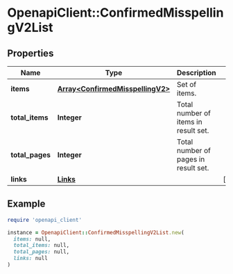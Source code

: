 # OpenapiClient::ConfirmedMisspellingV2List

## Properties

| Name | Type | Description | Notes |
| ---- | ---- | ----------- | ----- |
| **items** | [**Array&lt;ConfirmedMisspellingV2&gt;**](ConfirmedMisspellingV2.md) | Set of items. |  |
| **total_items** | **Integer** | Total number of items in result set. |  |
| **total_pages** | **Integer** | Total number of pages in result set. |  |
| **links** | [**Links**](Links.md) |  | [optional] |

## Example

```ruby
require 'openapi_client'

instance = OpenapiClient::ConfirmedMisspellingV2List.new(
  items: null,
  total_items: null,
  total_pages: null,
  links: null
)
```

